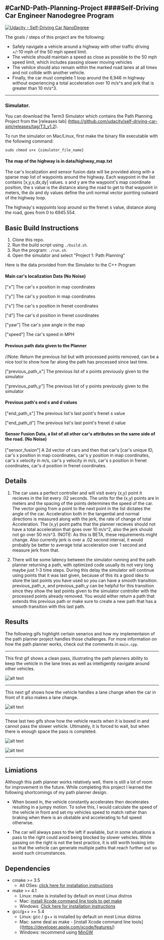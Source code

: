 #CarND-Path-Planning-Project
####Self-Driving Car Engineer Nanodegree Program
---

[![Udacity - Self-Driving Car NanoDegree](https://s3.amazonaws.com/udacity-sdc/github/shield-carnd.svg)](http://www.udacity.com/drive)

The goals / steps of this project are the following:

* Safely navigate a vehicle around a highway with other traffic driving +/-10 mph of the 50 mph speed limit.
* The vehicle should maintain a speed as close as possible to the 50 mph speed limit, which includes passing slower moving vehicles
* The vehilce should also remain within the marked road lanes at all times and not collide with another vehicle.
* Finally, the car must complete 1 loop around the 6,946 m highway without experiencing a total acceleration over 10 m/s^s and jerk that is greater than 10 m/s^3.

[//]: # (Image References)

[image1]: ./images/boxed_in1.gif "box1"
[image2]: ./images/boxed_in2.gif "box2"
[image3]: ./images/car_ahead_lane_switch.gif "switch"
[image4]: ./images/pass.gif "pass"

---


   
### Simulator.
You can download the Term3 Simulator which contains the Path Planning Project from the [releases tab] (https://github.com/udacity/self-driving-car-sim/releases/tag/T3_v1.2).  

To run the simulator on Mac/Linux, first make the binary file executable with the following command:
```shell
sudo chmod u+x {simulator_file_name}
```

 
#### The map of the highway is in data/highway_map.txt
The car's localization and sensor fusion data will be provided along with a sparse map list of waypoints around the highway. Each waypoint in the list contains  [x,y,s,dx,dy] values. x and y are the waypoint's map coordinate position, the s value is the distance along the road to get to that waypoint in meters, the dx and dy values define the unit normal vector pointing outward of the highway loop.

The highway's waypoints loop around so the frenet s value, distance along the road, goes from 0 to 6945.554.

## Basic Build Instructions

1. Clone this repo.
2. Run the build script using `./build.sh`.
4. Run the program: `./run.sh`.
5. Open the simulator and select "Project 1: Path Planning"

Here is the data provided from the Simulator to the C++ Program

#### Main car's localization Data (No Noise)

["x"] The car's x position in map coordinates

["y"] The car's y position in map coordinates

["s"] The car's s position in frenet coordinates

["d"] The car's d position in frenet coordinates

["yaw"] The car's yaw angle in the map

["speed"] The car's speed in MPH

#### Previous path data given to the Planner

//Note: Return the previous list but with processed points removed, can be a nice tool to show how far along
the path has processed since last time. 

["previous_path_x"] The previous list of x points previously given to the simulator

["previous_path_y"] The previous list of y points previously given to the simulator

#### Previous path's end s and d values 

["end_path_s"] The previous list's last point's frenet s value

["end_path_d"] The previous list's last point's frenet d value

#### Sensor Fusion Data, a list of all other car's attributes on the same side of the road. (No Noise)

["sensor_fusion"] A 2d vector of cars and then that car's [car's unique ID, car's x position in map coordinates, car's y position in map coordinates, car's x velocity in m/s, car's y velocity in m/s, car's s position in frenet coordinates, car's d position in frenet coordinates. 

## Details

1. The car uses a perfect controller and will visit every (x,y) point it recieves in the list every .02 seconds. The units for the (x,y) points are in meters and the spacing of the points determines the speed of the car. The vector going from a point to the next point in the list dictates the angle of the car. Acceleration both in the tangential and normal directions is measured along with the jerk, the rate of change of total Acceleration. The (x,y) point paths that the planner recieves should not have a total acceleration that goes over 10 m/s^2, also the jerk should not go over 50 m/s^3. (NOTE: As this is BETA, these requirements might change. Also currently jerk is over a .02 second interval, it would probably be better to average total acceleration over 1 second and measure jerk from that.

2. There will be some latency between the simulator running and the path planner returning a path, with optimized code usually its not very long maybe just 1-3 time steps. During this delay the simulator will continue using points that it was last given, because of this its a good idea to store the last points you have used so you can have a smooth transition. previous_path_x, and previous_path_y can be helpful for this transition since they show the last points given to the simulator controller with the processed points already removed. You would either return a path that extends this previous path or make sure to create a new path that has a smooth transition with this last path.

## Results

The following gifs highlight certain senarios and how my implementaion of the path planner project handles those challenges. For more information on how the path planner works, check out the comments in `main.cpp`.

---

This first gif shows a clean pass, illustrating the path planners ability to keep the vehicle in the lane lines as well as intelligently navigate around other vehicles.

![alt text][image4]

---

This next gif shows how the vehicle handles a lane change when the car in front of it also makes a lane change.

![alt text][image3]

---
These last two gifs show how the vehicle reacts when it is boxed in and cannot pass the slower vehicle. Ultimately, it is forced to wait, but when there is enough space the pass is completed.

![alt text][image1]

![alt text][image2]

---

## Limiations

Although this path planner works relatively well, there is still a lot of room for improvement in the future. While completing this project I learned the following shortcomings of my path planner design.

* When boxed in, the vehicle constantly accelerates then decelerates resulting in a jumpy motion. To solve this, I would calculate the speed of the vehicle in front and set my vehicles speed to match rather than braking when there is an obstable and accelerating to full speed otherwise.

* The car will always pass to the left if available, but in some situations a pass to the right could avoid being blocked by slower vehicles. While passing on the right is not the best practice, it is still worth looking into so that the vehicle can generate multiple paths that reach further out so avoid such circumstances.




## Dependencies

* cmake >= 3.5
  * All OSes: [click here for installation instructions](https://cmake.org/install/)
* make >= 4.1
  * Linux: make is installed by default on most Linux distros
  * Mac: [install Xcode command line tools to get make](https://developer.apple.com/xcode/features/)
  * Windows: [Click here for installation instructions](http://gnuwin32.sourceforge.net/packages/make.htm)
* gcc/g++ >= 5.4
  * Linux: gcc / g++ is installed by default on most Linux distros
  * Mac: same deal as make - [install Xcode command line tools]((https://developer.apple.com/xcode/features/)
  * Windows: recommend using [MinGW](http://www.mingw.org/)


